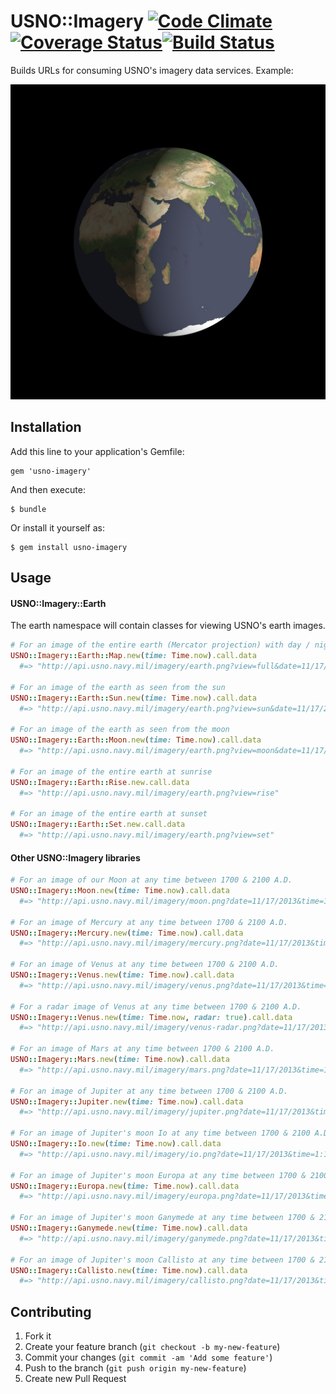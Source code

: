 # USNO::Imagery [![Code Climate](https://codeclimate.com/github/rthbound/usno-imagery.png)](https://codeclimate.com/github/rthbound/usno-imagery)[![Coverage Status](https://coveralls.io/repos/rthbound/usno-imagery/badge.png?branch=master)](https://coveralls.io/r/rthbound/usno-imagery?branch=master)[![Build Status](https://travis-ci.org/rthbound/usno-imagery.png?branch=master)](https://travis-ci.org/rthbound/usno-imagery)

Builds URLs for consuming USNO's imagery data services. Example:

![Earth at sunrise](https://github.com/rthbound/usno-imagery/blob/master/samples/rise?raw=true)

## Installation

Add this line to your application's Gemfile:

    gem 'usno-imagery'

And then execute:

    $ bundle

Or install it yourself as:

    $ gem install usno-imagery

## Usage

#### USNO::Imagery::Earth

The earth namespace will contain classes for viewing USNO's earth images.

```ruby
# For an image of the entire earth (Mercator projection) with day / night
USNO::Imagery::Earth::Map.new(time: Time.now).call.data
  #=> "http://api.usno.navy.mil/imagery/earth.png?view=full&date=11/17/2013&time=1:11"

# For an image of the earth as seen from the sun
USNO::Imagery::Earth::Sun.new(time: Time.now).call.data
  #=> "http://api.usno.navy.mil/imagery/earth.png?view=sun&date=11/17/2013&time=1:13"

# For an image of the earth as seen from the moon
USNO::Imagery::Earth::Moon.new(time: Time.now).call.data
  #=> "http://api.usno.navy.mil/imagery/earth.png?view=moon&date=11/17/2013&time=1:12"

# For an image of the entire earth at sunrise
USNO::Imagery::Earth::Rise.new.call.data
  #=> "http://api.usno.navy.mil/imagery/earth.png?view=rise"

# For an image of the entire earth at sunset
USNO::Imagery::Earth::Set.new.call.data
  #=> "http://api.usno.navy.mil/imagery/earth.png?view=set"
```

#### Other USNO::Imagery libraries

```ruby
# For an image of our Moon at any time between 1700 & 2100 A.D.
USNO::Imagery::Moon.new(time: Time.now).call.data
  #=> "http://api.usno.navy.mil/imagery/moon.png?date=11/17/2013&time=1:13"

# For an image of Mercury at any time between 1700 & 2100 A.D.
USNO::Imagery::Mercury.new(time: Time.now).call.data
  #=> "http://api.usno.navy.mil/imagery/mercury.png?date=11/17/2013&time=1:13"

# For an image of Venus at any time between 1700 & 2100 A.D.
USNO::Imagery::Venus.new(time: Time.now).call.data
  #=> "http://api.usno.navy.mil/imagery/venus.png?date=11/17/2013&time=1:13"

# For a radar image of Venus at any time between 1700 & 2100 A.D.
USNO::Imagery::Venus.new(time: Time.now, radar: true).call.data
  #=> "http://api.usno.navy.mil/imagery/venus-radar.png?date=11/17/2013&time=1:13"

# For an image of Mars at any time between 1700 & 2100 A.D.
USNO::Imagery::Mars.new(time: Time.now).call.data
  #=> "http://api.usno.navy.mil/imagery/mars.png?date=11/17/2013&time=1:13"

# For an image of Jupiter at any time between 1700 & 2100 A.D.
USNO::Imagery::Jupiter.new(time: Time.now).call.data
  #=> "http://api.usno.navy.mil/imagery/jupiter.png?date=11/17/2013&time=1:13"

# For an image of Jupiter's moon Io at any time between 1700 & 2100 A.D.
USNO::Imagery::Io.new(time: Time.now).call.data
  #=> "http://api.usno.navy.mil/imagery/io.png?date=11/17/2013&time=1:13"

# For an image of Jupiter's moon Europa at any time between 1700 & 2100 A.D.
USNO::Imagery::Europa.new(time: Time.now).call.data
  #=> "http://api.usno.navy.mil/imagery/europa.png?date=11/17/2013&time=1:13"

# For an image of Jupiter's moon Ganymede at any time between 1700 & 2100 A.D.
USNO::Imagery::Ganymede.new(time: Time.now).call.data
  #=> "http://api.usno.navy.mil/imagery/ganymede.png?date=11/17/2013&time=1:13"

# For an image of Jupiter's moon Callisto at any time between 1700 & 2100 A.D.
USNO::Imagery::Callisto.new(time: Time.now).call.data
  #=> "http://api.usno.navy.mil/imagery/callisto.png?date=11/17/2013&time=1:13"
```

## Contributing

1. Fork it
2. Create your feature branch (`git checkout -b my-new-feature`)
3. Commit your changes (`git commit -am 'Add some feature'`)
4. Push to the branch (`git push origin my-new-feature`)
5. Create new Pull Request
